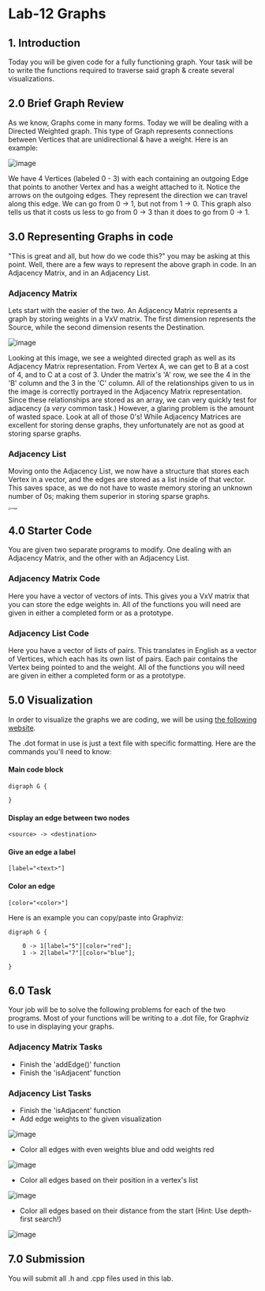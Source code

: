 # Lab-12 Graphs

## 1. Introduction

Today you will be given code for a fully functioning graph. Your task will be to write the functions required to traverse said graph & create several visualizations.

## 2.0 Brief Graph Review

As we know, Graphs come in many forms. Today we will be dealing with a Directed Weighted graph. This type of Graph represents connections between Vertices that are unidirectional & have a weight. Here is an example:

![image](./images/directed-weighted-graph.png)

We have 4 Vertices (labeled 0 - 3) with each containing an outgoing Edge that points to another Vertex and has a weight attached to it. Notice the arrows on the outgoing edges. They represent the direction we can travel along this edge. We can go from 0 -> 1, but not from 1 -> 0. This graph also tells us that it costs us less to go from 0 -> 3 than it does to go from 0 -> 1.

## 3.0 Representing Graphs in code

"This is great and all, but how do we code this?" you may be asking at this point. Well, there are a few ways to represent the above graph in code. In an Adjacency Matrix, and in an Adjacency List.

### Adjacency Matrix

Lets start with the easier of the two. An Adjacency Matrix represents a graph by storing weights in a VxV matrix. The first dimension represents the Source, while the second dimension resents the Destination.

![image](./images/adjacency-matrix.png)

Looking at this image, we see a weighted directed graph as well as its Adjacency Matrix representation. From Vertex A, we can get to B at a cost of 4, and to C at a cost of 3. Under the matrix's 'A' row, we see the 4 in the 'B' column and the 3 in the 'C' column. All of the relationships given to us in the image is correctly portrayed in the Adjacency Matrix representation. Since these relationships are stored as an array, we can very quickly test for adjacency (a *very* common task.) However, a glaring problem is the amount of wasted space. Look at all of those 0's! While Adjacency Matrices are excellent for storing dense graphs, they unfortunately are not as good at storing sparse graphs.

### Adjacency List

Moving onto the Adjacency List, we now have a structure that stores each Vertex in a vector, and the edges are stored as a list inside of that vector. This saves space, as we do not have to waste memory storing an unknown number of 0s; making them superior in storing sparse graphs.

<img src="./images/adjacency-list.jpg" alt="image" style="zoom:33%;" />

## 4.0 Starter Code

You are given two separate programs to modify. One dealing with an Adjacency Matrix, and the other with an Adjacency List.

### Adjacency Matrix Code

Here you have a vector of vectors of ints. This gives you a VxV matrix that you can store the edge weights in. All of the functions you will need are given in either a completed form or as a prototype. 

### Adjacency List Code

Here you have a vector of lists of pairs. This translates in English as a vector of Vertices, which each has its own list of pairs. Each pair contains the Vertex being pointed to and the weight. All of the functions you will need are given in either a completed form or as a prototype. 

## 5.0 Visualization

In order to visualize the graphs we are coding, we will be using [the following website](https://dreampuf.github.io/GraphvizOnline/#digraph%20G%20%7B%0A%0A%20%20l1%20-%3E%20l2%3B%0A%20%20l2%20-%3E%20l3%3B%0A%0A%7D).

The .dot format in use is just a text file with specific formatting. Here are the commands you'll need to know:

#### Main code block

```
digraph G {

}
```

#### Display an edge between two nodes

```
<source> -> <destination>
```

#### Give an edge a label

```
[label="<text>"]
```

#### Color an edge

```
[color="<color>"]
```

Here is an example you can copy/paste into Graphviz:

```
digraph G {

	0 -> 1[label="5"][color="red"];
	1 -> 2[label="7"][color="blue"];
    
}
```

## 6.0 Task

Your job will be to solve the following problems for each of the two programs. Most of your functions will be writing to a .dot file, for Graphviz to use in displaying your graphs.

### Adjacency Matrix Tasks

- Finish the 'addEdge()' function
- Finish the 'isAdjacent' function

### Adjacency List Tasks

- Finish the 'isAdjacent' function
- Add edge weights to the given visualization

![image](./images/problem-1-sol.png)

- Color all edges with even weights blue and odd weights red

![image](./images/problem-2-sol.png)

- Color all edges based on their position in a vertex's list

![image](./images/problem-3-sol.png)

- Color all edges based on their distance from the start (Hint: Use depth-first search!)

![image](./images/problem-4-sol.png)

## 7.0 Submission

You will submit all .h and .cpp files used in this lab.
